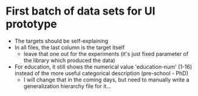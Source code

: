 # First batch of data sets for UI prototype

* The targets should be self-explaining
* In all files, the last column is the target itself
    - leave that one out for the experiments (it's just fixed parameter of the library which produced the data)
* For education, it still shows the numerical value 'education-num' (1-16) instead of the more useful categorical description (pre-school - PhD)
    - I will change that in the coming days, but need to manually write a generalization hierarchy file for it...